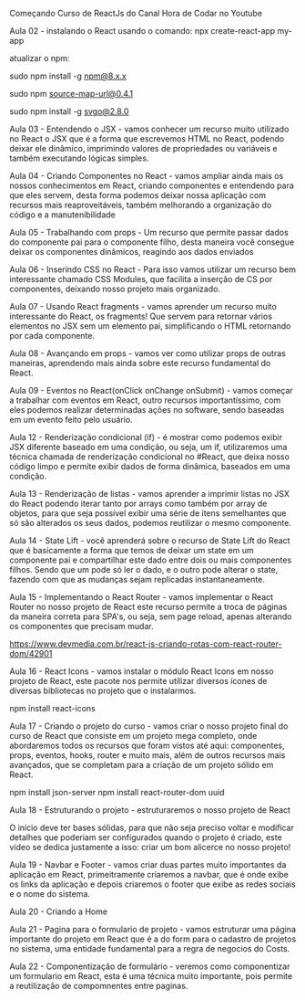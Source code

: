 Começando Curso de ReactJs do Canal Hora de Codar no Youtube

Aula 02 - instalando o React usando o comando:
npx create-react-app my-app

atualizar o npm: <p>sudo npm install -g npm@8.x.x</p>
                 <p>sudo npm source-map-url@0.4.1</p>
                 <p>sudo npm install -g svgo@2.8.0</p>

Aula 03 -  Entendendo o JSX - vamos conhecer um recurso muito utilizado no React o JSX
que é a forma que escrevemos HTML no React, podendo deixar ele dinâmico, imprimindo valores de propriedades ou variáveis e também executando lógicas simples.

Aula 04 - Criando Componentes no React - vamos ampliar ainda mais os nossos conhecimentos em React, criando componentes e entendendo para que eles servem, desta forma podemos deixar nossa aplicação com recursos mais reaproveitáveis, também melhorando a organização do código e a manutenibilidade

Aula 05 - Trabalhando com props - Um recurso que permite passar dados do componente pai para o componente filho, desta maneira você consegue deixar os componentes dinâmicos, reagindo aos dados enviados

Aula 06 - Inserindo CSS no React - Para isso vamos utilizar um recurso bem interessante chamado CSS Modules, que facilita a inserção de CS por componentes, deixando nosso projeto mais organizado.

Aula 07 - Usando React fragments - vamos aprender um recurso muito interessante do React, os fragments!
Que servem para retornar vários elementos no JSX sem um elemento pai, simplificando o HTML retornando por cada componente.

Aula 08 - Avançando em props - vamos ver como utilizar props de outras maneiras, aprendendo mais ainda sobre este recurso fundamental do React.

Aula 09 - Eventos no React(onClick onChange onSubmit) - vamos começar a trabalhar com eventos em React, outro recursos importantíssimo, com eles podemos realizar determinadas ações no software, sendo baseadas em um evento feito pelo usuário.

Aula 12 - Renderização condicional (if) - é mostrar como podemos exibir JSX diferente baseado em uma condição, ou seja, um if, utilizaremos uma técnica chamada de renderização condicional no #React, que deixa nosso código limpo e permite exibir dados de forma dinâmica, baseados em uma condição.

Aula 13 - Renderização de listas - vamos aprender a imprimir listas no JSX do React podendo iterar tanto por arrays como também por array de objetos, para que seja possível exibir uma série de itens semelhantes que só são alterados os seus dados, podemos reutilizar o mesmo componente.

Aula 14 - State Lift -  você aprenderá sobre o recurso de State Lift do React que é basicamente a forma que temos de deixar um state em um componente pai e compartilhar este dado entre dois ou mais componentes filhos.
Sendo que um pode só ler o dado, e o outro pode alterar o state, fazendo com que as mudanças sejam replicadas instantaneamente.

Aula 15 - Implementando o React Router - vamos implementar o React Router no nosso projeto de React
este recurso permite a troca de páginas da maneira correta para SPA's, ou seja, sem page reload, apenas alterando os componentes que precisam mudar.

https://www.devmedia.com.br/react-js-criando-rotas-com-react-router-dom/42901

Aula 16 - React Icons - vamos instalar o módulo React Icons em nosso projeto de React, este pacote nos permite utilizar diversos ícones de diversas bibliotecas no projeto que o instalarmos.

npm install react-icons

Aula 17 - Criando o projeto do curso - vamos criar o nosso projeto final do curso de React
que consiste em um projeto mega completo, onde abordaremos todos os recursos que foram vistos até aqui: componentes, props, eventos, hooks, router e muito mais, além de outros recursos mais avançados, que se completam para a criação de um projeto sólido em React.

npm install json-server
npm install react-router-dom uuid

Aula 18 - Estruturando o projeto - estruturaremos o nosso projeto de React

O início deve ter bases sólidas, para que não seja preciso voltar e modificar detalhes que poderiam ser configurados quando o projeto é criado, este vídeo se dedica justamente a isso: criar um bom alicerce no nosso projeto!

Aula 19 - Navbar e Footer - vamos criar duas partes muito importantes da aplicação em React, primeitramente criaremos a navbar, que é onde exibe os links da aplicação e depois criaremos o footer que exibe as redes sociais e o nome do sistema.


Aula 20 - Criando a Home

Aula 21 - Pagina para o formulario de projeto - vamos estruturar uma página importante do projeto em React que é 
a do form para o cadastro de projetos no sistema, uma entidade fundamental para a regra de negocios do Costs.

Aula 22 - Componentização de formulário - veremos como componentizar um formulario em React, esta é uma 
técnica muito importante, pois permite a reutilização de compomnentes entre paginas.




